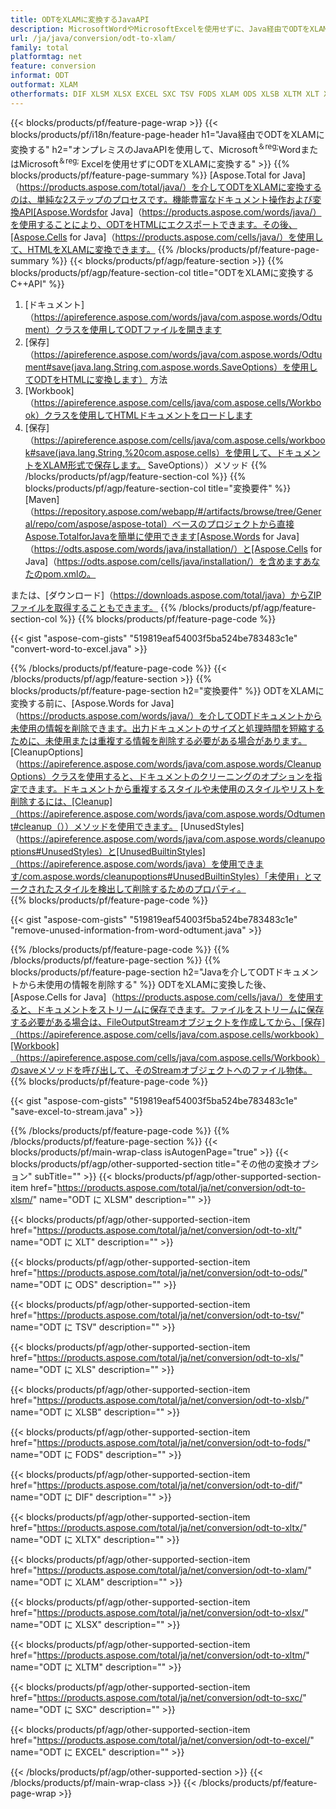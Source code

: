 ```yaml
---
title: ODTをXLAMに変換するJavaAPI
description: MicrosoftWordやMicrosoftExcelを使用せずに、Java経由でODTをXLAMに変換する
url: /ja/java/conversion/odt-to-xlam/
family: total
platformtag: net
feature: conversion
informat: ODT
outformat: XLAM
otherformats: DIF XLSM XLSX EXCEL SXC TSV FODS XLAM ODS XLSB XLTM XLT XLS XLTX
---
```

{{< blocks/products/pf/feature-page-wrap >}}
{{< blocks/products/pf/i18n/feature-page-header h1="Java経由でODTをXLAMに変換する" h2="オンプレミスのJavaAPIを使用して、Microsoft<sup>＆reg;</sup>WordまたはMicrosoft<sup>＆reg; </sup>Excelを使用せずにODTをXLAMに変換する" >}}
{{% blocks/products/pf/feature-page-summary %}}
[Aspose.Total for Java]（https://products.aspose.com/total/java/）を介してODTをXLAMに変換するのは、単純な2ステップのプロセスです。機能豊富なドキュメント操作および変換API[Aspose.Wordsfor Java]（https://products.aspose.com/words/java/）を使用することにより、ODTをHTMLにエクスポートできます。その後、[Aspose.Cells for Java]（https://products.aspose.com/cells/java/）を使用して、HTMLをXLAMに変換できます。
{{% /blocks/products/pf/feature-page-summary  %}}
{{< blocks/products/pf/agp/feature-section >}}
{{% blocks/products/pf/agp/feature-section-col title="ODTをXLAMに変換するC++API" %}}
1. [ドキュメント]（https://apireference.aspose.com/words/java/com.aspose.words/Odtument）クラスを使用してODTファイルを開きます
2. [保存]（https://apireference.aspose.com/words/java/com.aspose.words/Odtument#save(java.lang.String,com.aspose.words.SaveOptions）を使用してODTをHTMLに変換します） 方法
3. [Workbook]（https://apireference.aspose.com/cells/java/com.aspose.cells/Workbook）クラスを使用してHTMLドキュメントをロードします
4. [保存]（https://apireference.aspose.com/cells/java/com.aspose.cells/workbook#save(java.lang.String,%20com.aspose.cells）を使用して、ドキュメントをXLAM形式で保存します。 SaveOptions））メソッド
{{% /blocks/products/pf/agp/feature-section-col %}}
{{% blocks/products/pf/agp/feature-section-col title="変換要件" %}}
[Maven]（https://repository.aspose.com/webapp/#/artifacts/browse/tree/General/repo/com/aspose/aspose-total）ベースのプロジェクトから直接Aspose.TotalforJavaを簡単に使用できます[Aspose.Words for Java]（https://odts.aspose.com/words/java/installation/）と[Aspose.Cells for Java]（https://odts.aspose.com/cells/java/installation/）を含めますあなたのpom.xmlの。

または、[ダウンロード]（https://downloads.aspose.com/total/java）からZIPファイルを取得することもできます。
{{% /blocks/products/pf/agp/feature-section-col %}}
{{% blocks/products/pf/feature-page-code %}}

{{< gist "aspose-com-gists" "519819eaf54003f5ba524be783483c1e" "convert-word-to-excel.java" >}}


{{% /blocks/products/pf/feature-page-code %}}
{{< /blocks/products/pf/agp/feature-section >}}
{{% blocks/products/pf/feature-page-section  h2="変換要件" %}}
ODTをXLAMに変換する前に、[Aspose.Words for Java]（https://products.aspose.com/words/java/）を介してODTドキュメントから未使用の情報を削除できます。出力ドキュメントのサイズと処理時間を短縮するために、未使用または重複する情報を削除する必要がある場合があります。 [CleanupOptions]（https://apireference.aspose.com/words/java/com.aspose.words/CleanupOptions）クラスを使用すると、ドキュメントのクリーニングのオプションを指定できます。ドキュメントから重複するスタイルや未使用のスタイルやリストを削除するには、[Cleanup]（https://apireference.aspose.com/words/java/com.aspose.words/Odtument#cleanup（））メソッドを使用できます。 [UnusedStyles]（https://apireference.aspose.com/words/java/com.aspose.words/cleanupoptions#UnusedStyles）と[UnusedBuiltinStyles]（https://apireference.aspose.com/words/java）を使用できます/com.aspose.words/cleanupoptions#UnusedBuiltinStyles）「未使用」とマークされたスタイルを検出して削除するためのプロパティ。  
{{% blocks/products/pf/feature-page-code %}}

{{< gist "aspose-com-gists" "519819eaf54003f5ba524be783483c1e" "remove-unused-information-from-word-odtument.java" >}}

{{% /blocks/products/pf/feature-page-code  %}}
{{% /blocks/products/pf/feature-page-section %}}
{{% blocks/products/pf/feature-page-section  h2="Javaを介してODTドキュメントから未使用の情報を削除する" %}}
ODTをXLAMに変換した後、[Aspose.Cells for Java]（https://products.aspose.com/cells/java/）を使用すると、ドキュメントをストリームに保存できます。ファイルをストリームに保存する必要がある場合は、FileOutputStreamオブジェクトを作成してから、[保存]（https://apireference.aspose.com/cells/java/com.aspose.cells/workbook）[Workbook]（https://apireference.aspose.com/cells/java/com.aspose.cells/Workbook）のsaveメソッドを呼び出して、そのStreamオブジェクトへのファイル物体。 
{{% blocks/products/pf/feature-page-code %}}

{{< gist "aspose-com-gists" "519819eaf54003f5ba524be783483c1e" "save-excel-to-stream.java" >}}

{{% /blocks/products/pf/feature-page-code  %}}
{{% /blocks/products/pf/feature-page-section %}}
{{< blocks/products/pf/main-wrap-class isAutogenPage="true" >}}
{{< blocks/products/pf/agp/other-supported-section title="その他の変換オプション" subTitle="" >}}
{{< blocks/products/pf/agp/other-supported-section-item href="https://products.aspose.com/total/ja/net/conversion/odt-to-xlsm/" name="ODT に XLSM" description="" >}}

{{< blocks/products/pf/agp/other-supported-section-item href="https://products.aspose.com/total/ja/net/conversion/odt-to-xlt/" name="ODT に XLT" description="" >}}

{{< blocks/products/pf/agp/other-supported-section-item href="https://products.aspose.com/total/ja/net/conversion/odt-to-ods/" name="ODT に ODS" description="" >}}

{{< blocks/products/pf/agp/other-supported-section-item href="https://products.aspose.com/total/ja/net/conversion/odt-to-tsv/" name="ODT に TSV" description="" >}}

{{< blocks/products/pf/agp/other-supported-section-item href="https://products.aspose.com/total/ja/net/conversion/odt-to-xls/" name="ODT に XLS" description="" >}}

{{< blocks/products/pf/agp/other-supported-section-item href="https://products.aspose.com/total/ja/net/conversion/odt-to-xlsb/" name="ODT に XLSB" description="" >}}

{{< blocks/products/pf/agp/other-supported-section-item href="https://products.aspose.com/total/ja/net/conversion/odt-to-fods/" name="ODT に FODS" description="" >}}

{{< blocks/products/pf/agp/other-supported-section-item href="https://products.aspose.com/total/ja/net/conversion/odt-to-dif/" name="ODT に DIF" description="" >}}

{{< blocks/products/pf/agp/other-supported-section-item href="https://products.aspose.com/total/ja/net/conversion/odt-to-xltx/" name="ODT に XLTX" description="" >}}

{{< blocks/products/pf/agp/other-supported-section-item href="https://products.aspose.com/total/ja/net/conversion/odt-to-xlam/" name="ODT に XLAM" description="" >}}

{{< blocks/products/pf/agp/other-supported-section-item href="https://products.aspose.com/total/ja/net/conversion/odt-to-xlsx/" name="ODT に XLSX" description="" >}}

{{< blocks/products/pf/agp/other-supported-section-item href="https://products.aspose.com/total/ja/net/conversion/odt-to-xltm/" name="ODT に XLTM" description="" >}}

{{< blocks/products/pf/agp/other-supported-section-item href="https://products.aspose.com/total/ja/net/conversion/odt-to-sxc/" name="ODT に SXC" description="" >}}

{{< blocks/products/pf/agp/other-supported-section-item href="https://products.aspose.com/total/ja/net/conversion/odt-to-excel/" name="ODT に EXCEL" description="" >}}


{{< /blocks/products/pf/agp/other-supported-section >}}
{{< /blocks/products/pf/main-wrap-class >}}
{{< /blocks/products/pf/feature-page-wrap >}}